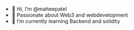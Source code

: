 - 👋 Hi, I’m @maheepatel
- 👀 Passionate about Web3 and webdevelopment
- 🌱 I’m currently learning Backend and solidity
<!-- - 💞️ I’m looking to collaborate on ...
- 📫 How to reach me ... --> 

<!---
maheepatel/maheepatel is a ✨ special ✨ repository because its `README.md` (this file) appears on your GitHub profile.
You can click the Preview link to take a look at your changes.
--->
